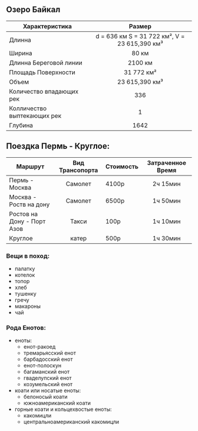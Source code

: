  ## Озеро Байкал
| Характеристика |    Размер           |
| ------------- |:-------------:|
| Длинна    |   d = 636 км S = 31 722 км², V = 23 615,390 км³   |
| Ширина     | 80 км     |
| Длинна Береговой линии     | 2100 км  |
|Площадь Поверхности|31 772 км²|
|Объем|23 615,390 км³|
|Количество впадающих рек|336|
|Колличество выптекающих рек|1|
|Глубина|1642|

## Поездка Пермь - Круглое:

| Маршрут |Вид Трансопорта|Стоимость|Затраченное Время|
| ------------- |:-------------:| ------------- |:-------------:|
|Пермь - Москва|Самолет|4100р|2ч 15мин|
|Москва - Роств на дону|Самолет|6500р|1ч 50мин|
|Ростов на Дону - Порт Азов|Такси|100р|1ч 10мин|
|Круглое|катер|500р|1ч 30мин|

### Вещи в поход:

* палатку 
* котелок
* топор 
* хлеб
* тушенку
* гречу
* макароны
* чай


### Рода Енотов:

* еноты:
    * енот-ракоед 
    * тремарьясский енот
    * барбадосский енот
    * енот-полоскун
    * багаманский енот
    * гваделупский енот
    * козумельский енот
* коати или носатые еноты:
    * белоносый коати
    * южноамериканский коати
* горные коати и кольцехвостые еноты:
    * какомицли
    * центральноамериканский какомицли

